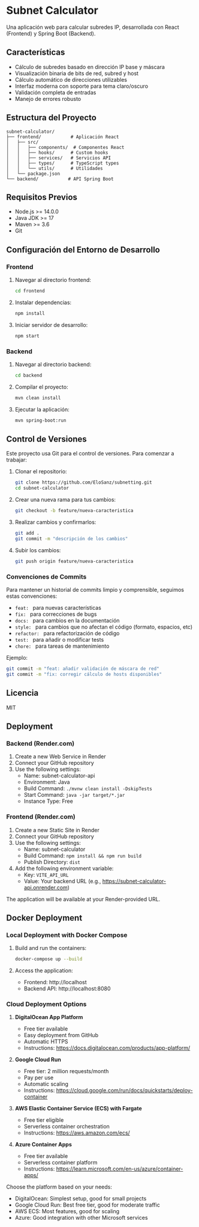 # Subnet Calculator

Una aplicación web para calcular subredes IP, desarrollada con React (Frontend) y Spring Boot (Backend).

## Características

- Cálculo de subredes basado en dirección IP base y máscara
- Visualización binaria de bits de red, subred y host
- Cálculo automático de direcciones utilizables
- Interfaz moderna con soporte para tema claro/oscuro
- Validación completa de entradas
- Manejo de errores robusto

## Estructura del Proyecto

```
subnet-calculator/
├── frontend/           # Aplicación React
│   ├── src/
│   │   ├── components/  # Componentes React
│   │   ├── hooks/      # Custom hooks
│   │   ├── services/   # Servicios API
│   │   ├── types/      # TypeScript types
│   │   └── utils/      # Utilidades
│   └── package.json
└── backend/           # API Spring Boot
```

## Requisitos Previos

- Node.js >= 14.0.0
- Java JDK >= 17
- Maven >= 3.6
- Git

## Configuración del Entorno de Desarrollo

### Frontend

1. Navegar al directorio frontend:
   ```bash
   cd frontend
   ```

2. Instalar dependencias:
   ```bash
   npm install
   ```

3. Iniciar servidor de desarrollo:
   ```bash
   npm start
   ```

### Backend

1. Navegar al directorio backend:
   ```bash
   cd backend
   ```

2. Compilar el proyecto:
   ```bash
   mvn clean install
   ```

3. Ejecutar la aplicación:
   ```bash
   mvn spring-boot:run
   ```

## Control de Versiones

Este proyecto usa Git para el control de versiones. Para comenzar a trabajar:

1. Clonar el repositorio:
   ```bash
   git clone https://github.com/EloSanz/subnetting.git
   cd subnet-calculator
   ```

2. Crear una nueva rama para tus cambios:
   ```bash
   git checkout -b feature/nueva-caracteristica
   ```

3. Realizar cambios y confirmarlos:
   ```bash
   git add .
   git commit -m "descripción de los cambios"
   ```

4. Subir los cambios:
   ```bash
   git push origin feature/nueva-caracteristica
   ```

### Convenciones de Commits

Para mantener un historial de commits limpio y comprensible, seguimos estas convenciones:

- `feat: ` para nuevas características
- `fix: ` para correcciones de bugs
- `docs: ` para cambios en la documentación
- `style: ` para cambios que no afectan el código (formato, espacios, etc)
- `refactor: ` para refactorización de código
- `test: ` para añadir o modificar tests
- `chore: ` para tareas de mantenimiento

Ejemplo:
```bash
git commit -m "feat: añadir validación de máscara de red"
git commit -m "fix: corregir cálculo de hosts disponibles"
```

## Licencia

MIT 

## Deployment

### Backend (Render.com)

1. Create a new Web Service in Render
2. Connect your GitHub repository
3. Use the following settings:
   - Name: subnet-calculator-api
   - Environment: Java
   - Build Command: `./mvnw clean install -DskipTests`
   - Start Command: `java -jar target/*.jar`
   - Instance Type: Free

### Frontend (Render.com)

1. Create a new Static Site in Render
2. Connect your GitHub repository
3. Use the following settings:
   - Name: subnet-calculator
   - Build Command: `npm install && npm run build`
   - Publish Directory: `dist`
4. Add the following environment variable:
   - Key: `VITE_API_URL`
   - Value: Your backend URL (e.g., https://subnet-calculator-api.onrender.com)

The application will be available at your Render-provided URL.

## Docker Deployment

### Local Deployment with Docker Compose

1. Build and run the containers:
   ```bash
   docker-compose up --build
   ```

2. Access the application:
   - Frontend: http://localhost
   - Backend API: http://localhost:8080

### Cloud Deployment Options

1. **DigitalOcean App Platform**
   - Free tier available
   - Easy deployment from GitHub
   - Automatic HTTPS
   - Instructions: https://docs.digitalocean.com/products/app-platform/

2. **Google Cloud Run**
   - Free tier: 2 million requests/month
   - Pay per use
   - Automatic scaling
   - Instructions: https://cloud.google.com/run/docs/quickstarts/deploy-container

3. **AWS Elastic Container Service (ECS) with Fargate**
   - Free tier eligible
   - Serverless container orchestration
   - Instructions: https://aws.amazon.com/ecs/

4. **Azure Container Apps**
   - Free tier available
   - Serverless container platform
   - Instructions: https://learn.microsoft.com/en-us/azure/container-apps/

Choose the platform based on your needs:
- DigitalOcean: Simplest setup, good for small projects
- Google Cloud Run: Best free tier, good for moderate traffic
- AWS ECS: Most features, good for scaling
- Azure: Good integration with other Microsoft services 